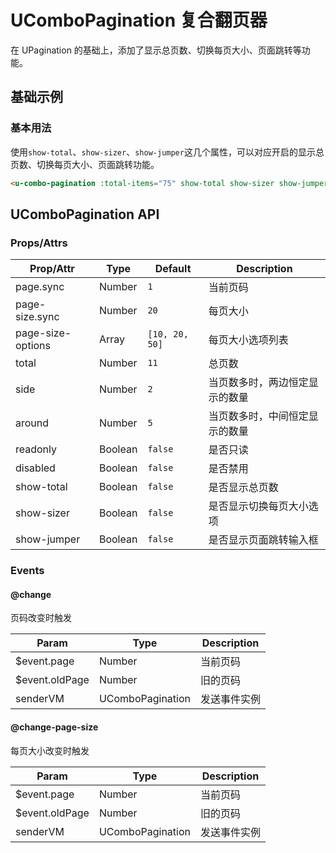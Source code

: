 # UComboPagination 复合翻页器

<s-component-labels :labels="[
    'UI 组件', '块级展示',
]"></s-component-labels>

在 UPagination 的基础上，添加了显示总页数、切换每页大小、页面跳转等功能。

## 基础示例

### 基本用法

使用`show-total`、`show-sizer`、`show-jumper`这几个属性，可以对应开启的显示总页数、切换每页大小、页面跳转功能。

``` html
<u-combo-pagination :total-items="75" show-total show-sizer show-jumper></u-combo-pagination>
```

## UComboPagination API
### Props/Attrs

| Prop/Attr | Type | Default | Description |
| --------- | ---- | ------- | ----------- |
| page.sync | Number | `1` | 当前页码 |
| page-size.sync | Number | `20` | 每页大小 |
| page-size-options | Array | `[10, 20, 50]` | 每页大小选项列表 |
| total | Number | `11` | 总页数 |
| side | Number | `2` | 当页数多时，两边恒定显示的数量 |
| around | Number | `5` | 当页数多时，中间恒定显示的数量  |
| readonly | Boolean | `false` | 是否只读 |
| disabled | Boolean | `false` | 是否禁用 |
| show-total | Boolean | `false` | 是否显示总页数 |
| show-sizer | Boolean | `false` | 是否显示切换每页大小选项 |
| show-jumper | Boolean | `false` | 是否显示页面跳转输入框 |

### Events

#### @change

页码改变时触发

| Param | Type | Description |
| ----- | ---- | ----------- |
| $event.page | Number | 当前页码 |
| $event.oldPage | Number | 旧的页码 |
| senderVM | UComboPagination | 发送事件实例 |

#### @change-page-size

每页大小改变时触发

| Param | Type | Description |
| ----- | ---- | ----------- |
| $event.page | Number | 当前页码 |
| $event.oldPage | Number | 旧的页码 |
| senderVM | UComboPagination | 发送事件实例 |

